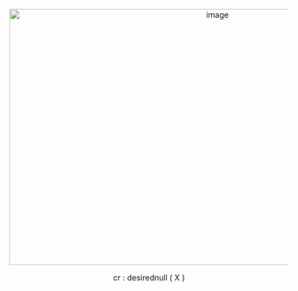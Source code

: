<p align="center">
<img width="735" height="462" alt="image" src="https://github.com/user-attachments/assets/fdf71823-1acb-49d1-8aa0-25a7e8f35dd8" />
</p>

<p align="center">
cr : desirednull ( X )
</p>
